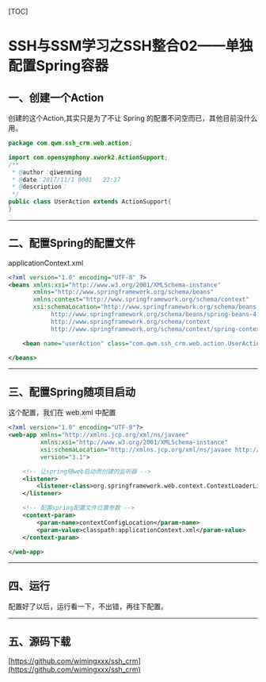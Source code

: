 [TOC]

# SSH与SSM学习之SSH整合02——单独配置Spring容器

## 一、创建一个Action

创建的这个Action,其实只是为了不让 Spring 的配置不问空而已，其他目前没什么用。

```java
package com.qwm.ssh_crm.web.action;

import com.opensymphony.xwork2.ActionSupport;
/**
 * @author：qiwenming
 * @date：2017/11/1 0001   23:37
 * @description：
 */
public class UserAction extends ActionSupport{
}
```

---

## 二、配置Spring的配置文件

applicationContext.xml

```xml
<?xml version="1.0" encoding="UTF-8" ?>
<beans xmlns:xsi="http://www.w3.org/2001/XMLSchema-instance"
       xmlns="http://www.springframework.org/schema/beans"
       xmlns:context="http://www.springframework.org/schema/context"
       xsi:schemaLocation="http://www.springframework.org/schema/beans
            http://www.springframework.org/schema/beans/spring-beans-4.3.xsd
            http://www.springframework.org/schema/context
            http://www.springframework.org/schema/context/spring-context-4.3.xsd ">

    <bean name="userAction" class="com.qwm.ssh_crm.web.action.UserAction"/>

</beans>
```

---

## 三、配置Spring随项目启动

这个配置，我们在 web.xml 中配置

```xml
<?xml version="1.0" encoding="UTF-8"?>
<web-app xmlns="http://xmlns.jcp.org/xml/ns/javaee"
         xmlns:xsi="http://www.w3.org/2001/XMLSchema-instance"
         xsi:schemaLocation="http://xmlns.jcp.org/xml/ns/javaee http://xmlns.jcp.org/xml/ns/javaee/web-app_3_1.xsd"
         version="3.1">

    <!-- 让spring随web启动而创建的监听器 -->
    <listener>
        <listener-class>org.springframework.web.context.ContextLoaderListener</listener-class>
    </listener>

    <!-- 配置spring配置文件位置参数 -->
    <context-param>
        <param-name>contextConfigLocation</param-name>
        <param-value>classpath:applicationContext.xml</param-value>
    </context-param>

</web-app>
```

---

## 四、运行

配置好了以后，运行看一下，不出错，再往下配置。


---

## 五、源码下载

[https://github.com/wimingxxx/ssh_crm](https://github.com/wimingxxx/ssh_crm)
